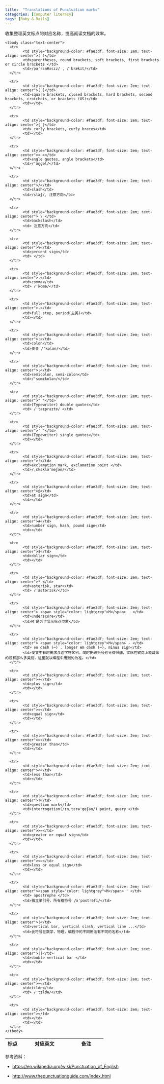```yaml
---
title:  "Translations of Punctuation marks"
categories: [Computer literacy]
tags: [Ruby & Rails]
---
```



收集整理英文标点的对应名称，提高阅读文档的效率。

<table class="table table-bordered" >
    <thead>
      <tr>
            <th width="15%">标点</th>
            <th width="50%">对应英文</th>
            <th width="35%">备注</th>
      </tr>
    </thead>

    <tbody class="text-center">
      <tr>
            <td style="background-color: #fae3df; font-size: 2em; text-align: center">( )</td>
            <td>parentheses, round brackets, soft brackets, first brackets or circle brackets </td>
            <td>/pə'rɛnθəsɪz/ , /'brækɪt/</td>
      </tr>

      <tr>
            <td style="background-color: #fae3df; font-size: 2em; text-align: center">[ ]</td>
            <td>square brackets, closed brackets, hard brackets, second brackets, crotchets, or brackets (US)</td>
            <td></td>
      </tr>

      <tr>
            <td style="background-color: #fae3df; font-size: 2em; text-align: center">{ }</td>
            <td> curly brackets, curly braces</td>
            <td></td>
      </tr>

      <tr>
            <td style="background-color: #fae3df; font-size: 2em; text-align: center">< ></td>
            <td>angle quotes, angle brackets</td>
            <td>/ˈæŋɡəl/</td>
      </tr>

      <tr>
            <td style="background-color: #fae3df; font-size: 2em; text-align: center">/</td>
            <td>slash</td>
            <td>/slæʃ/, 注意方向</td>
      </tr>

      <tr>
            <td style="background-color: #fae3df; font-size: 2em; text-align: center"> \ </td>
            <td>backslash</td>
            <td> 注意方向</td>
      </tr>

      <tr>
            <td style="background-color: #fae3df; font-size: 2em; text-align: center">%</td>
            <td>percent sign</td>
            <td> </td>
      </tr>

      <tr>
            <td style="background-color: #fae3df; font-size: 2em; text-align: center">,</td>
            <td>comma</td>
            <td> /'kɑmə/</td>
      </tr>

      <tr>
            <td style="background-color: #fae3df; font-size: 2em; text-align: center">.</td>
            <td>full stop, period(主美)</td>
            <td></td>
      </tr>

      <tr>
            <td style="background-color: #fae3df; font-size: 2em; text-align: center">:</td>
            <td>colon</td>
            <td>美音 /'kolən/</td>
      </tr>

      <tr>
            <td style="background-color: #fae3df; font-size: 2em; text-align: center">;</td>
            <td>semicolon, semi-colon</td>
            <td>/'sɛmɪkolən/</td>
      </tr>

      <tr>
            <td style="background-color: #fae3df; font-size: 2em; text-align: center">" "</td>
            <td>(Typewriter) double quotes</td>
            <td> /'taɪpraɪtɚ/ </td>
      </tr>

      <tr>
            <td style="background-color: #fae3df; font-size: 2em; text-align: center">' '</td>
            <td>(Typewriter) single quotes</td>
            <td></td>
      </tr>

      <tr>
            <td style="background-color: #fae3df; font-size: 2em; text-align: center">!</td>
            <td>exclamation mark, exclamation point </td>
            <td>/ˌɛksklə'meʃən/</td>
      </tr>

      <tr>
            <td style="background-color: #fae3df; font-size: 2em; text-align: center">@</td>
            <td>at sign</td>
            <td></td>
      </tr>

      <tr>
            <td style="background-color: #fae3df; font-size: 2em; text-align: center">#</td>
            <td>number sign, hash, pound sign</td>
            <td></td>
      </tr>

      <tr>
            <td style="background-color: #fae3df; font-size: 2em; text-align: center">$</td>
            <td>dollar sign</td>
            <td></td>
      </tr>

      <tr>
            <td style="background-color: #fae3df; font-size: 2em; text-align: center">* </td>
            <td>asterisk, star</td>
            <td> /'æstərɪsk/</td>
      </tr>

      <tr>
            <td style="background-color: #fae3df; font-size: 2em; text-align: center"> <span style="color: lightgrey">M</span> _ </td>
            <td>underscore</td>
            <td>M 是为了显示标点位置</td>
      </tr>

      <tr>
            <td style="background-color: #fae3df; font-size: 2em; text-align: center"> <span style="color: lightgrey">M</span> - </td>
            <td> en dash (–) , longer em dash (—), minus sign</td>
            <td>英文中有时要求与连字符区别，同时把破折号也分得很细，实际在键盘上能敲出的没有那么多类别，这里就以编程中用到的为准。</td>
      </tr>

      <tr>
            <td style="background-color: #fae3df; font-size: 2em; text-align: center">+</td>
            <td>plus sign</td>
            <td></td>
      </tr>

      <tr>
            <td style="background-color: #fae3df; font-size: 2em; text-align: center">=</td>
            <td>equal sign</td>
            <td></td>
      </tr>

      <tr>
            <td style="background-color: #fae3df; font-size: 2em; text-align: center">></td>
            <td>greater than</td>
            <td></td>
      </tr>

      <tr>
            <td style="background-color: #fae3df; font-size: 2em; text-align: center"><</td>
            <td>less than</td>
            <td></td>
      </tr>

      <tr>
            <td style="background-color: #fae3df; font-size: 2em; text-align: center">?</td>
            <td>question mark</td>
            <td>interrogation(/ɪn,tɛrə'geʃən/) point, query </td>
      </tr>

      <tr>
            <td style="background-color: #fae3df; font-size: 2em; text-align: center">>=</td>
            <td>greater or equal sign</td>
            <td></td>
      </tr>

      <tr>
            <td style="background-color: #fae3df; font-size: 2em; text-align: center"><=</td>
            <td>less or equal sign</td>
            <td></td>
      </tr>

      <tr>
            <td style="background-color: #fae3df; font-size: 2em; text-align: center"><span style="color: lightgrey">M</span> ' </td>
            <td> apostrophe </td>
            <td>独立单引号，所有格符号 /əˈpɑstrəfi/</td>
      </tr>

      <tr>
            <td style="background-color: #fae3df; font-size: 2em; text-align: center">|</td>
            <td>vertical bar, vertical slash, vertical line ...</td>
            <td>此符号在数学，物理，编程中的不同用法有不同的名称</td>
      </tr>

      <tr>
            <td style="background-color: #fae3df; font-size: 2em; text-align: center">||</td>
            <td>double vertical bar </td>
            <td></td>
      </tr>

      <tr>
            <td style="background-color: #fae3df; font-size: 2em; text-align: center">~</td>
            <td>tilde</td>
            <td> /'tɪldə/</td>
      </tr>

      <tr>
            <td style="background-color: #fae3df; font-size: 2em; text-align: center"></td>
            <td></td>
            <td></td>
      </tr>
    </tbody>



</table>


 参考资料：
 - https://en.wikipedia.org/wiki/Punctuation_of_English

 - http://www.thepunctuationguide.com/index.html
